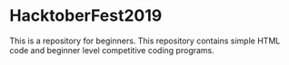 # HacktoberFest2019
This is a repository for beginners.
This repository contains simple HTML code and beginner level competitive coding programs.

